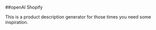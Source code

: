 ##openAI Shopify

This is a product description generator for those times you need some inspiration. 
